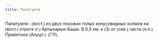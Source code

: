 ```yaml
---
title: Папатумти
---
```


Папатумти
: ⦅вост.⦆ из двух похожих голых конусовидных холмов на ⦅вост.⦆ отроге ⦅г.⦆ Артыхарын-Баши. В 0,5 км. к ⦅З⦆ от ⦅сев.⦆ части ⦅н.п.⦆ Приветное ⦅Алушт.⦆ ⦃Г11⦄.
